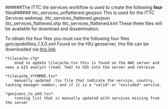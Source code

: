 ######The ITTC tile services workflow is used to create the following **four** files######
	ittc_services_unflattened.geojson
		This is used for the ITTC Services webmap.
	ittc_services_flattened.geojson
	ittc_services_flattened.shp
	ittc_services_flattened.kml
		These three files will be available for download and dissemination.

To obtain the four files you must use the following four files
	*getcapabilities_1.3.0.xml*
		Found on the HIU geoserver, this file can be downloaded via [this link](http://54.224.188.220:8080/geoserver/nextview/wms?service=WMS&version=1.1.0&request=GetCapabilities)
	
	*tilecache.cfg*
		Used to update tilecache.tsv this is found on the AWS server and nees a GIS analyst (read: Tom) to SSh into the server and retreive
		
	*tilecache_YYYMMDD.tsv*
		manually updated .tsv file that indicate the service, country, tasking manager number, and if it is a "valid" or "excluded" service.
		
	*geojsons_to_add.tsv*
		running list that is manually updated with services missing from the server

